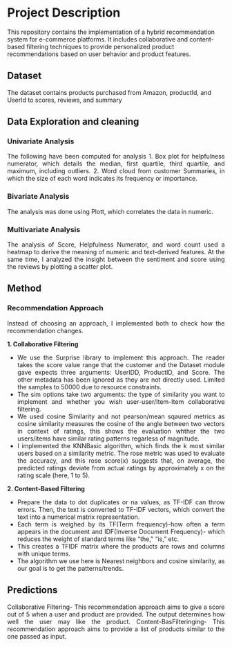 # Project Description
This repository contains the implementation of a hybrid recommendation system for e-commerce platforms. It includes collaborative and content-based filtering techniques to provide personalized product recommendations based on user behavior and product features.
## Dataset
The dataset contains products purchased from Amazon, productId, and UserId to scores, reviews, and summary
## Data Exploration and cleaning
### Univariate Analysis
<div align="justify">
The following have been computed for analysis
1. Box plot for helpfulness numerator, which details the median, first quartile, third quartile, and maximum, including outliers.
2. Word cloud from customer Summaries, in which the size of each word indicates its frequency or importance.
</div>

### Bivariate Analysis
The analysis was done using Plott, which correlates the data in numeric.

### Multivariate Analysis
<div align="justify">
The analysis of Score, Helpfulness Numerator, and word count used a heatmap to derive the meaning of numeric and text-derived features.
At the same time, I analyzed the insight between the sentiment and score using the reviews by plotting a scatter plot.
</div>

## Method
### Recommendation Approach 
<div align="justify">
Instead of choosing an approach, I implemented both to check how the recommendation changes.
  
**1. Collaborative Filtering**
+ We use the Surprise library to implement this approach. The reader takes the score value range that the customer and the Dataset module gave expects three arguments: UserIDD, ProductID, and Score. The other metadata has been ignored as they are not directly used. Limited the samples to 50000 due to resource constraints.
+ The sim options take two arguments: the type of similarity you want to implement and whether you wish user-user/Item-Item collaborative filtering.
+ We used cosine Similarity and not pearson/mean sqaured metrics as cosine similarity measures the cosine of the angle between two vectors in context of ratings, this shows the evaluation whther the two users/items have similar rating patterns regarless of magnitude.
+ I implemented the KNNBasic algorithm, which finds the k most similar users based on a similarity metric. The rose metric was used to evaluate the accuracy, and this rose score(x) suggests that, on average, the predicted ratings deviate from actual ratings by approximately x on the rating scale (here, 1 to 5). 

**2. Content-Based Filtering**
+ Prepare the data to dot duplicates or na values, as TF-IDF can throw errors. Then, the text is converted to TF-IDF vectors, which convert the text into a numerical matrix representation.
+ Each term is weighed by its TF(Term frequency)-how often a term appears in the document and IDF(Inverse Document Frequency)- which reduces the weight of standard terms like “the,"  “is,” etc.
+ This creates a TFIDF matrix where the products are rows and columns with unique terms.
+ The algorithm we use here is Nearest neighbors and cosine similarity, as our goal is to get the patterns/trends.
</div>

## Predictions
<div align="justify">
Collaborative Filtering- This recommendation approach aims to give a score out of 5 when a user and product are provided. The output determines how well the user may like the product.
Content-BasFilteringing- This recommendation approach aims to provide a list of products similar to the one passed as input.
</div>
